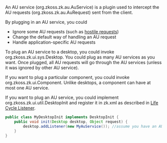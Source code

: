 An AU service
(<javadoc type="interface">org.zkoss.zk.au.AuService</javadoc>) is a
plugin used to intercept the AU requests
(<javadoc>org.zkoss.zk.au.AuRequest</javadoc>) sent from the client.

By plugging in an AU service, you could

- Ignore some AU requests (such as [hostile requests]({{site.baseurl}}/zk_dev_ref/security_tips/block_request_for_inaccessible_widgets))
- Change the default way of handling an AU request
- Handle application-specific AU requests

To plug an AU service to a desktop, you could invoke
<javadoc method="addListener(java.lang.Object)" type="interface">org.zkoss.zk.ui.sys.Desktop</javadoc>.
You could plug as many AU services as you want. Once plugged, all AU
requests will go through the AU services (unless it was ignored by other
AU service).

If you want to plug a particular component, you could invoke
<javadoc method="setAuService(org.zkoss.zk.au.AuService)" type="interface">org.zkoss.zk.ui.Component</javadoc>.
Unlike desktops, a component can have at most one AU service.

If you want to plug an AU service, you could implement
<javadoc type="interface">org.zkoss.zk.ui.util.DesktopInit</javadoc> and
register it in zk.xml as described in [Life Cycle Listener]({{site.baseurl}}/zk_dev_ref/customization/life_cycle_listener).

```java
public class MyDesktopInit implements DesktopInit {
    public void init(Desktop desktop, Object request) {
        desktop.addListener(new MyAuService()); //assume you have an AU service called MyAuService
    }
}
```

